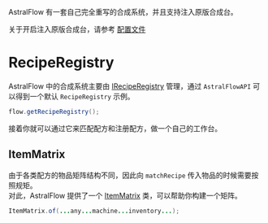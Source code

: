 AstralFlow 有一套自己完全重写的合成系统，并且支持注入原版合成台。

关于开启注入原版合成台，请参考 [配置文件](./user_guide/configuration.md)

# RecipeRegistry

AstralFlow
中的合成系统主要由 [IRecipeRegistry](https://flow.bukkit.rip/javadoc/io/ib67/astralflow/item/recipe/IRecipeRegistry.html)
管理，通过 `AstralFlowAPI` 可以得到一个默认 `RecipeRegistry` 示例。

```java
flow.getRecipeRegistry();
```

接着你就可以通过它来匹配配方和注册配方，做一个自己的工作台。

## ItemMatrix

由于各类配方的物品矩阵结构不同，因此向 `matchRecipe` 传入物品的时候需要按照规矩。    
对此，AstralFlow 提供了一个 [ItemMatrix](https://flow.bukkit.rip/javadoc/io/ib67/astralflow/item/recipe/ItemMatrix.html)
类，可以帮助你构建一个矩阵。

```java
ItemMatrix.of(...any...machine...inventory...);
```